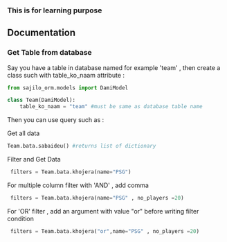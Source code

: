 ### This is for learning purpose 


## Documentation

### Get Table from database

Say you have a table in database named for example 'team' , then create a class such with table_ko_naam attribute  :

```python
from sajilo_orm.models import DamiModel

class Team(DamiModel):
    table_ko_naam = "team" #must be same as database table name
```

Then you can use query such as :

Get all data 

```python
Team.bata.sabaideu() #returns list of dictionary
```

Filter and Get Data

```python
 filters = Team.bata.khojera(name="PSG")
```

For multiple column filter with 'AND' , add comma 

```python
 filters = Team.bata.khojera(name="PSG" , no_players =20)
```
For 'OR' filter , add an argument with value "or" before writing filter condition

```python
 filters = Team.bata.khojera("or",name="PSG" , no_players =20)
```
